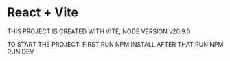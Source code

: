 # React + Vite

THIS PROJECT IS CREATED WITH VITE, NODE VERSION v20.9.0

TO START THE PROJECT: 
FIRST RUN NPM INSTALL
AFTER THAT RUN NPM RUN DEV

